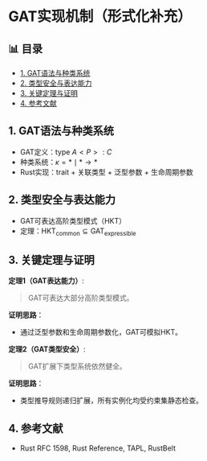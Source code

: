 ﻿# GAT实现机制（形式化补充）


## 📊 目录

- [1. GAT语法与种类系统](#1-gat语法与种类系统)
- [2. 类型安全与表达能力](#2-类型安全与表达能力)
- [3. 关键定理与证明](#3-关键定理与证明)
- [4. 参考文献](#4-参考文献)


## 1. GAT语法与种类系统

- GAT定义：$\text{type } A<P>: C$
- 种类系统：$\kappa = * \mid * \to *$
- Rust实现：trait + 关联类型 + 泛型参数 + 生命周期参数

## 2. 类型安全与表达能力

- GAT可表达高阶类型模式（HKT）
- 定理：$\text{HKT}_{\text{common}} \subseteq \text{GAT}_{\text{expressible}}$

## 3. 关键定理与证明

**定理1（GAT表达能力）**:
> GAT可表达大部分高阶类型模式。

**证明思路**：

- 通过泛型参数和生命周期参数化，GAT可模拟HKT。

**定理2（GAT类型安全）**:
> GAT扩展下类型系统依然健全。

**证明思路**：

- 类型推导规则递归扩展，所有实例化均受约束集静态检查。

## 4. 参考文献

- Rust RFC 1598, Rust Reference, TAPL, RustBelt
